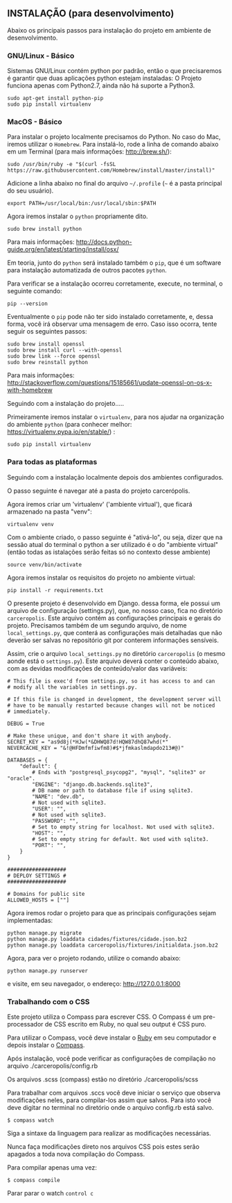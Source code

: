 ## INSTALAÇÃO (para desenvolvimento)
Abaixo os principais passos para instalação do projeto em ambiente de desenvolvimento.

### GNU/Linux - Básico
Sistemas GNU/Linux contém python por padrão, então o que precisaremos é garantir que duas aplicações python estejam instaladas:
O Projeto funciona apenas com Python2.7, ainda não há suporte a Python3.

```
sudo apt-get install python-pip
sudo pip install virtualenv
```

### MacOS - Básico
Para instalar o projeto localmente precisamos do Python. No caso do Mac, iremos
utilizar o `Homebrew`. Para instalá-lo, rode a linha de comando abaixo em um
Terminal (para mais informações: http://brew.sh/):

```
sudo /usr/bin/ruby -e "$(curl -fsSL https://raw.githubusercontent.com/Homebrew/install/master/install)"
```

Adicione a linha abaixo no final do arquivo `~/.profile` (`~` é a pasta
principal do seu usuário).

```
export PATH=/usr/local/bin:/usr/local/sbin:$PATH
```

Agora iremos instalar o ``python`` propriamente dito.

```
sudo brew install python
```

Para mais informações:
http://docs.python-guide.org/en/latest/starting/install/osx/

Em teoria, junto do ``python`` será instalado também o ``pip``, que é um
software para instalação automatizada de outros pacotes ``python``.

Para verificar se a instalação ocorreu corretamente, execute, no terminal, o
seguinte comando:

```
pip --version
```

Eventualmente o ``pip`` pode não ter sido instalado corretamente, e, dessa
forma, você irá observar uma mensagem de erro.
Caso isso ocorra, tente seguir os seguintes passos:

```
sudo brew install openssl
sudo brew install curl --with-openssl
sudo brew link --force openssl
sudo brew reinstall python
```

Para mais informações:
http://stackoverflow.com/questions/15185661/update-openssl-on-os-x-with-homebrew

Seguindo com a instalação do projeto.....

Primeiramente iremos instalar o ``virtualenv``, para nos ajudar na organização
do ambiente ``python`` (para conhecer melhor:
https://virtualenv.pypa.io/en/stable/) :

```
sudo pip install virtualenv
```

### Para todas as plataformas
Seguindo com a instalação localmente depois dos ambientes configurados.

O passo seguinte é navegar até a pasta do projeto carcerópolis.

Agora iremos criar um 'virtualenv' ('ambiente virtual'), que ficará armazenado
na pasta "venv":

```
virtualenv venv
```

Com o ambiente criado, o passo seguinte é "ativá-lo", ou seja, dizer que na
sessão atual do terminal o python a ser utilizado é o do "ambiente virtual"
(então todas as istalações serão feitas só no contexto desse ambiente)

```
source venv/bin/activate
```

Agora iremos instalar os requisitos do projeto no ambiente virtual:

```
pip install -r requirements.txt
```

O presente projeto é desenvolvido em Django. dessa forma, ele possui um arquivo
de configuração (settings.py), que, no nosso caso, fica no diretório
`carceropolis`. Este arquivo contém as configurações principais e gerais do
projeto. Precisamos também de um segundo arquivo, de nome `local_settings.py`,
que conterá as configurações mais detalhadas que não deverão ser salvas no
repositório git por conterem informações sensíveis.

Assim, crie o arquivo `local_settings.py` no diretório `carceropolis` (o mesmo
aonde está o `settings.py`). Este arquivo deverá conter o conteúdo abaixo,
com as devidas modificações de conteúdo/valor das variáveis:

    # This file is exec'd from settings.py, so it has access to and can
    # modify all the variables in settings.py.

    # If this file is changed in development, the development server will
    # have to be manually restarted because changes will not be noticed
    # immediately.

    DEBUG = True

    # Make these unique, and don't share it with anybody.
    SECRET_KEY = "as9d8j(*HJw(*&DHWQ87d!HQW87dhQ87whd(*"
    NEVERCACHE_KEY = "&!@HFDmfmfiwfm8)#$*jfmkaslmdapdo213#@)"

    DATABASES = {
        "default": {
            # Ends with "postgresql_psycopg2", "mysql", "sqlite3" or "oracle".
            "ENGINE": "django.db.backends.sqlite3",
            # DB name or path to database file if using sqlite3.
            "NAME": "dev.db",
            # Not used with sqlite3.
            "USER": "",
            # Not used with sqlite3.
            "PASSWORD": "",
            # Set to empty string for localhost. Not used with sqlite3.
            "HOST": "",
            # Set to empty string for default. Not used with sqlite3.
            "PORT": "",
        }
    }

    ###################
    # DEPLOY SETTINGS #
    ###################

    # Domains for public site
    ALLOWED_HOSTS = [""]


Agora iremos rodar o projeto para que as principais configurações sejam
implementadas:

```
python manage.py migrate
python manage.py loaddata cidades/fixtures/cidade.json.bz2
python manage.py loaddata carceropolis/fixtures/initialdata.json.bz2
```

Agora, para ver o projeto rodando, utilize o comando abaixo:

```
python manage.py runserver
```

e visite, em seu navegador, o endereço: http://127.0.0.1:8000

### Trabalhando com o CSS
Este projeto utiliza o Compass para escrever CSS. O Compass é um pre-processador de CSS escrito em Ruby, no qual seu output é CSS puro.

Para utilizar o Compass, você deve instalar o [Ruby](http://rubyinstaller.org/) em seu computador e depois instalar o [Compass](http://compass-style.org/).

Após instalação, você pode verificar as configurações de compilação no arquivo ./carceropolis/config.rb

Os arquivos .scss (compass) estão no diretório ./carceropolis/scss

Para trabalhar com arquivos .sccs você deve iniciar o serviço que observa modificações neles, para compilar-los assim que salvos. Para isto você deve digitar no terminal no diretório onde o arquivo config.rb está salvo.

`$ compass watch`

Siga a sintaxe da linguagem para realizar as modificações necessárias.

Nunca faça modificações direto nos arquivos CSS pois estes serão apagados a toda nova compilação do Compass.

Para compilar apenas uma vez:

`$ compass compile`

Parar parar o watch `control c`


